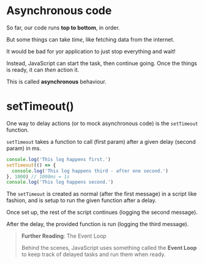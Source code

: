 # Asynchronous code

So far, our code runs **top to bottom**, in order.

But some things can take _time_, like fetching data from the internet.

It would be bad for yor application to just stop everything and wait!

Instead, JavaScript can start the task, then continue going.
Once the things is ready, it can _then_ action it.

This is called **asynchronous** behaviour.

# setTimeout()

One way to delay actions (or to mock asynchronous code) is the `setTimeout` function.

`setTimeout` takes a function to call (first param) after a given delay (second param) in ms.

```javascript
console.log('This log happens first.')
setTimeout(() => {
  console.log('This log happens third - after one second.')
}, 1000) // 1000ms = 1s
console.log('This log happens second.')
```

The `setTimeout` is created as normal (after the first message) in a script like fashion,
and is setup to run the given function after a delay.

Once set up, the rest of the script continues (logging the second message).

After the delay, the provided function is run (logging the third message).

> **Further Reading**: The Event Loop
> 
> Behind the scenes, JavaScript uses something called the **Event Loop** to keep track of delayed tasks and run them when
ready.